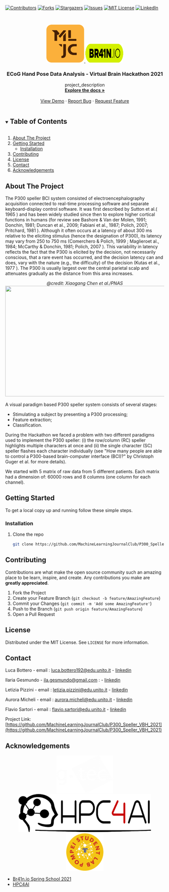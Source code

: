 <!-- PROJECT SHIELDS -->
<!--
*** I'm using markdown "reference style" links for readability.
*** Reference links are enclosed in brackets [ ] instead of parentheses ( ).
*** See the bottom of this document for the declaration of the reference variables
*** for contributors-url, forks-url, etc. This is an optional, concise syntax you may use.
*** https://www.markdownguide.org/basic-syntax/#reference-style-links
-->
[![Contributors][contributors-shield]][contributors-url]
[![Forks][forks-shield]][forks-url]
[![Stargazers][stars-shield]][stars-url]
[![Issues][issues-shield]][issues-url]
[![MIT License][license-shield]][license-url]
[![LinkedIn][linkedin-shield]][linkedin-url]



<!-- PROJECT LOGO -->
<br />
<p align="center">
  <a href="https://github.com/MachineLearningJournalClub/P300_Speller_VBH_2021">
    <img src="images/logo_mljc.png" alt="Logo" width="120" height="120">
    <img src="images/logo_brain_io.png" alt="Logo" width="120" height="60">
  </a>

  <h3 align="center">ECoG Hand Pose Data Analysis - Virtual Brain Hackathon 2021</h3>

  <p align="center">
    project_description
    <br />
    <a href="https://github.com/MachineLearningJournalClub/P300_Speller_VBH_2021"><strong>Explore the docs »</strong></a>
    <br />
    <br />
    <a href="https://github.com/MachineLearningJournalClub/P300_Speller_VBH_2021">View Demo</a>
    ·
    <a href="https://github.com/MachineLearningJournalClub/P300_Speller_VBH_2021">Report Bug</a>
    ·
    <a href="https://github.com/MachineLearningJournalClub/P300_Speller_VBH_2021">Request Feature</a>
  </p>
</p>



<!-- TABLE OF CONTENTS -->
<details open="open">
  <summary><h2 style="display: inline-block">Table of Contents</h2></summary>
  <ol>
    <li>
      <a href="#about-the-project">About The Project</a>
    </li>
    <li>
      <a href="#getting-started">Getting Started</a>
      <ul>
        <li><a href="#installation">Installation</a></li>
      </ul>
    </li>
    <li><a href="#contributing">Contributing</a></li>
    <li><a href="#license">License</a></li>
    <li><a href="#contact">Contact</a></li>
    <li><a href="#acknowledgements">Acknowledgements</a></li>
  </ol>
</details>



<!-- ABOUT THE PROJECT -->
## About The Project
The P300 speller BCI system consisted of electroencephalography acquisition connected to real-time processing software and separate keyboard-display control software. It was first described by Sutton et al.( 1965 ) and has been widely studied since then to explore higher cortical functions in humans (for review see Bashore & Van der Molen, 1991; Donchin, 1981; Duncan et al., 2009; Fabiani et al., 1987; Polich, 2007; Pritchard, 1981 ). Although it often occurs at a latency of about 300 ms relative to the eliciting stimulus (hence the designation of P300), its latency may vary from 250 to 750 ms (Comerchero & Polich, 1999 ; Maglieroet al., 1984; McCarthy & Donchin, 1981; Polich, 2007 ). This variability in latency reflects the fact that the P300 is elicited by the decision, not necessarily conscious, that a rare event has occurred, and the decision latency can and does, vary with the nature (e.g., the difficulty) of the decision (Kutas et al., 1977 ).
The P300 is usually largest over the central parietal scalp and attenuates gradually as the distance from this area increases.

<p align="center">
  <cite>
    @credit: Xiaogang Chen et al./PNAS
  </cite>
  <img width="700" height="350" src="https://www.kurzweilai.net/images/SSVEP-based-BCI-speller.jpg">
</p>

A visual paradigm based P300 speller system consists of several stages:

- Stimulating a subject by presenting a P300 processing;
- Feature extraction; 
- Classification.

During the Hackathon we faced a problem with two different paradigms used to implement the P300 speller: (i) the row/column (RC) speller highlights multiple characters at once and (ii) the single character (SC) speller flashes each character individually (see "How many people are able to control a P300-based brain-computer interface (BCI)?" by Christoph Guger et al. for more details).

We started with 5 matrix of raw data from 5 different patients. Each matrix had a dimension of: 60000 rows and 8 columns (one column for each channel). 


<!-- GETTING STARTED -->
## Getting Started

To get a local copy up and running follow these simple steps.


### Installation

1. Clone the repo
   ```sh
   git clone https://github.com/MachineLearningJournalClub/P300_Speller_VBH_2021
   ```



<!-- CONTRIBUTING -->
## Contributing

Contributions are what make the open source community such an amazing place to be learn, inspire, and create. Any contributions you make are **greatly appreciated**.

1. Fork the Project
2. Create your Feature Branch (`git checkout -b feature/AmazingFeature`)
3. Commit your Changes (`git commit -m 'Add some AmazingFeature'`)
4. Push to the Branch (`git push origin feature/AmazingFeature`)
5. Open a Pull Request



<!-- LICENSE -->
## License

Distributed under the MIT License. See `LICENSE` for more information.


<!-- CONTACT -->
## Contact

Luca Bottero - email : [luca.bottero192@edu.unito.it](luca.bottero192@edu.unito.it) - [linkedin]()

Ilaria Gesmundo - [ila.gesmundo@gmail.com](ila.gesmundo@gmail.com) :  - [linkedin]()

Letizia Pizzini  - email : [letizia.pizzini@edu.unito.it](letizia.pizzini@edu.unito.it) - [linkedin]()

Aurora Micheli - email : [aurora.micheli@edu.unito.it](aurora.micheli@edu.unito.it) - [linkedin]()

Flavio Sartori - email : [flavio.sartori@edu.unito.it](flavio.sartori@edu.unito.it) - [linkedin](https://www.linkedin.com/in/flavio-sartori-474a871b2)

Project Link: [https://github.com/MachineLearningJournalClub/P300_Speller_VBH_2021](https://github.com/MachineLearningJournalClub/P300_Speller_VBH_2021)



<!-- ACKNOWLEDGEMENTS -->
## Acknowledgements

<p align="center">
  <a href="https://github.com/MachineLearningJournalClub/P300_Speller_VBH_2021">
    <img src="images/logo_gtec.png" alt="Logo" width="180" height="120">
    <img src="images/logo_hpc4ai.png" alt="Logo" width="420" height="120">
    <img src="images/logo_pompei.png" alt="Logo" width="120" height="120">
    
  </a>

* [Br41n.io Spring School 2021](https://www.br41n.io/Spring-School-2021)
* [HPC4AI](https://hpc4ai.it/)





<!-- MARKDOWN LINKS & IMAGES -->
<!-- https://www.markdownguide.org/basic-syntax/#reference-style-links -->
[contributors-shield]: https://img.shields.io/github/contributors/MachineLearningJournalClub/P300_Speller_VBH_2021.svg?style=for-the-badge
[contributors-url]: https://github.com/MachineLearningJournalClub/P300_Speller_VBH_2021/graphs/contributors
[forks-shield]: https://img.shields.io/github/forks/MachineLearningJournalClub/P300_Speller_VBH_2021.svg?style=for-the-badge
[forks-url]: https://github.com/MachineLearningJournalClub/P300_Speller_VBH_2021/network/members
[stars-shield]: https://img.shields.io/github/stars/MachineLearningJournalClub/P300_Speller_VBH_2021.svg?style=for-the-badge
[stars-url]: https://github.com/MachineLearningJournalClub/P300_Speller_VBH_2021/stargazers
[issues-shield]: https://img.shields.io/github/issues/MachineLearningJournalClub/P300_Speller_VBH_2021.svg?style=for-the-badge
[issues-url]: https://github.com/MachineLearningJournalClub/P300_Speller_VBH_2021/issues
[license-shield]: https://img.shields.io/github/license/MachineLearningJournalClub/P300_Speller_VBH_2021.svg?style=for-the-badge
[license-url]: https://github.com/MachineLearningJournalClub/P300_Speller_VBH_2021/blob/main/LICENSE.md
[linkedin-shield]: https://img.shields.io/badge/-LinkedIn-black.svg?style=for-the-badge&logo=linkedin&colorB=555
[linkedin-url]: https://www.linkedin.com/company/machine-learning-journal-club
